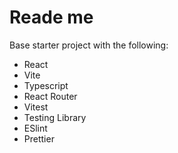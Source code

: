 # Reade me

Base starter project with the following:
- React
- Vite
- Typescript
- React Router
- Vitest
- Testing Library
- ESlint
- Prettier